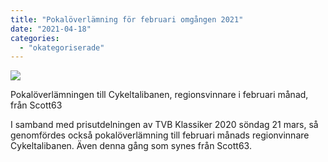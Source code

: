 ```yaml
---
title: "Pokalöverlämning för februari omgången 2021"
date: "2021-04-18"
categories: 
  - "okategoriserade"
---
```


![](https://turfvasterbotten.files.wordpress.com/2021/04/pokaloverlamningen-till-cykeltalibanen-regionsvinnare-i-februari-manad.jpeg?w=1024)

Pokalöverlämningen till Cykeltalibanen, regionsvinnare i februari månad, från Scott63

I samband med prisutdelningen av TVB Klassiker 2020 söndag 21 mars, så genomfördes också pokalöverlämning till februari månads regionvinnare Cykeltalibanen. Även denna gång som synes från Scott63.
